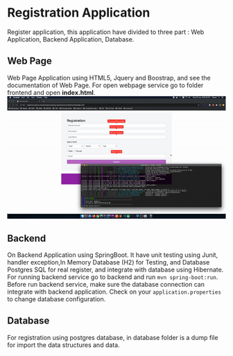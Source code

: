 # Registration Application
Register application, this application have divided to three part : Web Application, Backend Application, Database.

## Web Page 
Web Page Application using HTML5, Jquery and Boostrap, and see the documentation of Web Page. For open webpage service go to folder frontend and open <strong>index.html</strong>.
![Alt Text](usage.gif)

## Backend
On Backend Application using SpringBoot. It have unit testing using Junit, handler exception,In Memory Database (H2) for Testing, and Database Postgres SQL for real register, and integrate with database using Hibernate. For running backend service go to backend and run
```mvn spring-boot:run```. Before run backend service, make sure the database connection can integrate with backend application.
Check on your ```application.properties``` to change database configuration.

## Database
For registration using postgres database, in database folder is a dump file for import the data structures and data.
